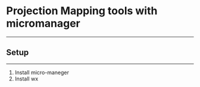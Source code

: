 # Projection Mapping tools with micromanager
___
## Setup
---
1. Install micro-maneger
2. Install wx
